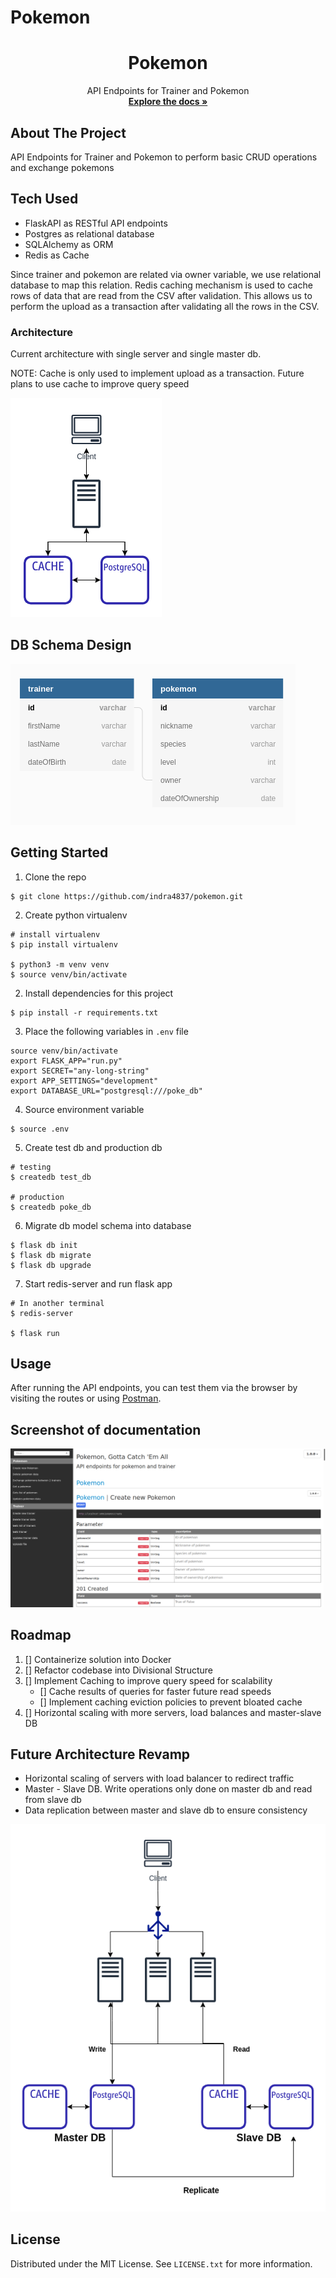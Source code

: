 # Pokemon

<div id="top"></div>
<h1 align="center">Pokemon</h3>

  <p align="center">
    API Endpoints for Trainer and Pokemon
    <br />
    <a href="./docs/index.html"><strong>Explore the docs »</strong></a>
</div>

<!-- ABOUT THE PROJECT -->

## About The Project

API Endpoints for Trainer and Pokemon to perform basic CRUD operations and exchange pokemons

## Tech Used

- FlaskAPI as RESTful API endpoints
- Postgres as relational database
- SQLAlchemy as ORM
- Redis as Cache

Since trainer and pokemon are related via owner variable, we use relational database to map this relation. Redis caching mechanism is used to cache rows of data that are read from the CSV after validation. This allows us to perform the upload as a transaction after validating all the rows in the CSV.

### Architecture

Current architecture with single server and single master db.

NOTE: Cache is only used to implement upload as a transaction. Future plans to use cache to improve query speed

![Arch](images/systemArch.png)

## DB Schema Design

![Screenshot](images/dbSchema.png)

<!-- GETTING STARTED -->

## Getting Started

1. Clone the repo

```
$ git clone https://github.com/indra4837/pokemon.git

```

2. Create python virtualenv

```
# install virtualenv
$ pip install virtualenv

$ python3 -m venv venv
$ source venv/bin/activate
```

2. Install dependencies for this project

```
$ pip install -r requirements.txt
```

3. Place the following variables in `.env` file

```
source venv/bin/activate
export FLASK_APP="run.py"
export SECRET="any-long-string"
export APP_SETTINGS="development"
export DATABASE_URL="postgresql:///poke_db"
```

4. Source environment variable

```
$ source .env
```

5. Create test db and production db

```
# testing
$ createdb test_db

# production
$ createdb poke_db
```

6. Migrate db model schema into database

```
$ flask db init
$ flask db migrate
$ flask db upgrade
```

7. Start redis-server and run flask app

```
# In another terminal
$ redis-server

$ flask run
```

<!-- USAGE EXAMPLES -->

## Usage

After running the API endpoints, you can test them via the browser by visiting the routes or using [Postman](http://postman.com).

## Screenshot of documentation

![Screenshot](images/documentation.png)

<!-- ROADMAP -->

## Roadmap

1. [] Containerize solution into Docker
2. [] Refactor codebase into Divisional Structure
3. [] Implement Caching to improve query speed for scalability
    * [] Cache results of queries for faster future read speeds
    * [] Implement caching eviction policies to prevent bloated cache
4. [] Horizontal scaling with more servers, load balances and master-slave DB

## Future Architecture Revamp

<!-- ### Back of envolope calculation

- Max 1GB file size for each upload transaction
- 1 million DAU with 10 queries / day
- Queries / day: 1x10<sup>7</sup> queries
- Peak / day: 2x10<sup>7</sup> queries -->


- Horizontal scaling of servers with load balancer to redirect traffic
- Master - Slave DB. Write operations only done on master db and read from slave db
- Data replication between master and slave db to ensure consistency

![Arch](images/systemArchFuture.png)

<!-- LICENSE -->

## License

Distributed under the MIT License. See `LICENSE.txt` for more information.
